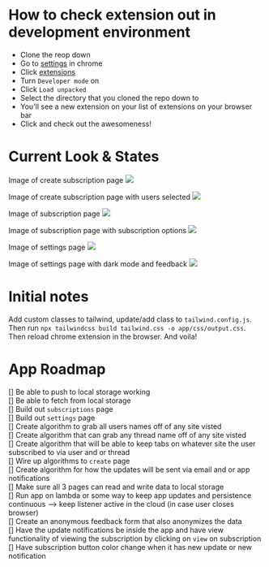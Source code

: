 <h1>How to check extension out in development environment</h1>

- Clone the reop down
- Go to [settings](chrome://settings/) in chrome
- Click [extensions](chrome://extensions/)
- Turn `Developer mode` on
- Click `Load unpacked`
- Select the directory that you cloned the repo down to
- You'll see a new extension on your list of extensions on your browser bar
- Click and check out the awesomeness!

<h1>Current Look & States</h1>

Image of create subscription page <img src="./High Fidelity Designs/createSubscription.png">

Image of create subscription page with users selected <img src="./High Fidelity Designs/createSubscriptionWithUser.png">

Image of subscription page <img src="./High Fidelity Designs/subscription.png">

Image of subscription page with subscription options <img src="./High Fidelity Designs/subscriptionWithOptions.png">

Image of settings page <img src="./High Fidelity Designs/settingsPage.png">

Image of settings page with dark mode and feedback <img src="./High\ Fidelity\ Designs/settingsPagewithFeedback.png">

<h1>Initial notes </h1>

Add custom classes to tailwind, update/add class to `tailwind.config.js`. Then run `npx tailwindcss build tailwind.css -o app/css/output.css`. Then reload chrome extension in the browser. And voila!

<h1> App Roadmap </h1>

[] Be able to push to local storage working
<br>
[] Be able to fetch from local storage
<br>
[] Build out `subscriptions` page
<br>
[] Build out `settings` page
<br>
[] Create algorithm to grab all users names off of any site visted
<br>
[] Create algorithm that can grab any thread name off of any site visted
<br>
[] Create algorithm that will be able to keep tabs on whatever site the user subscribed to via user and or thread
<br>
[] Wire up algorithms to `create` page
<br>
[] Create algorithm for how the updates will be sent via email and or app notifications
<br>
[] Make sure all 3 pages can read and write data to local storage
<br>
[] Run app on lambda or some way to keep app updates and persistence continuous --> keep listener active in the cloud (in case user closes browser)
<br>
[] Create an anonymous feedback form that also anonymizes the data
<br>
[] Have the update notifications be inside the app and have view functionality of viewing the subscription by clicking on `view` on subscription
<br>
[] Have subscription button color change when it has new update or new notification
